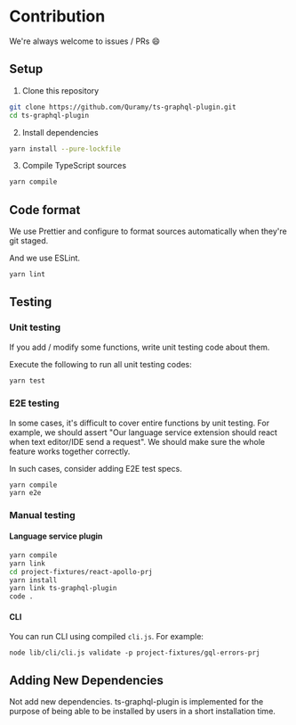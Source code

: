 # Contribution

We're always welcome to issues / PRs :smile:

## Setup

1. Clone this repository

```sh
git clone https://github.com/Quramy/ts-graphql-plugin.git
cd ts-graphql-plugin
```

2. Install dependencies

```sh
yarn install --pure-lockfile
```

3. Compile TypeScript sources

```sh
yarn compile
```

## Code format

We use Prettier and configure to format sources automatically when they're git staged.

And we use ESLint.

```sh
yarn lint
```

## Testing

### Unit testing

If you add / modify some functions, write unit testing code about them.

Execute the following to run all unit testing codes:

```sh
yarn test
```

### E2E testing

In some cases, it's difficult to cover entire functions by unit testing. For example, we should assert "Our language service extension should react when text editor/IDE send a request". We should make sure the whole feature works together correctly.

In such cases, consider adding E2E test specs.

```
yarn compile
yarn e2e
```

### Manual testing

#### Language service plugin

```sh
yarn compile
yarn link
cd project-fixtures/react-apollo-prj
yarn install
yarn link ts-graphql-plugin
code .
```

#### CLI

You can run CLI using compiled `cli.js`. For example:

```
node lib/cli/cli.js validate -p project-fixtures/gql-errors-prj
```

## Adding New Dependencies

Not add new dependencies. ts-graphql-plugin is implemented for the purpose of being able to be installed by users in a short installation time.
